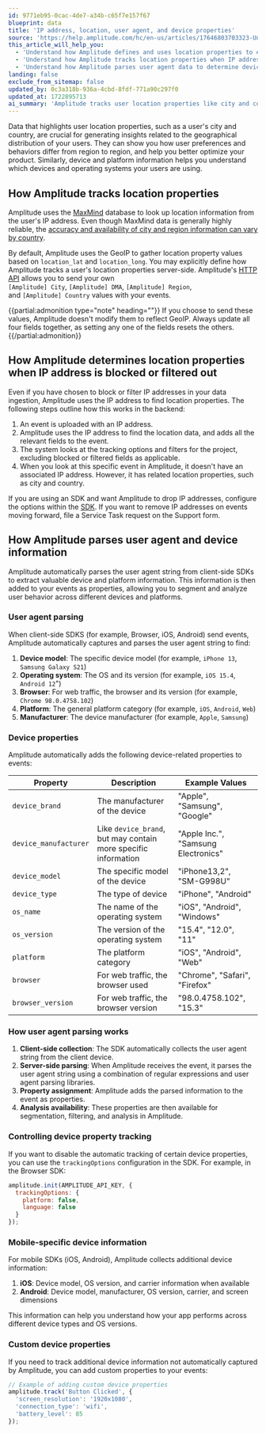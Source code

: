 ```yaml
---
id: 9771eb95-0cac-4de7-a34b-c65f7e157f67
blueprint: data
title: 'IP address, location, user agent, and device properties'
source: 'https://help.amplitude.com/hc/en-us/articles/17646803703323-Understand-IP-address-and-location-properties'
this_article_will_help_you:
  - 'Understand how Amplitude defines and uses location properties to enhance your analyses'
  - 'Understand how Amplitude tracks location properties when IP addresses are blocked or filtered out'
  - 'Understand how Amplitude parses user agent data to determine device and platform information'
landing: false
exclude_from_sitemap: false
updated_by: 0c3a318b-936a-4cbd-8fdf-771a90c297f0
updated_at: 1722895713
ai_summary: 'Amplitude tracks user location properties like city and country to show regional differences in user behavior. It uses MaxMind data for accuracy. You can define how Amplitude tracks location properties and manage IP address blocking. Amplitude also parses user agent info for device details like model, OS, and browser. Device-related properties are added to events for analysis. You can control what device info is tracked and add custom properties if needed. This functionality helps you optimize your product based on user behavior across different devices and platforms.'
---
```

Data that highlights user location properties, such as a user's city and country, are crucial for generating insights related to the geographical distribution of your users. They can show you how user preferences and behaviors differ from region to region, and help you better optimize your product. Similarly, device and platform information helps you understand which devices and operating systems your users are using.

## How Amplitude tracks location properties

Amplitude uses the [MaxMind](https://www.maxmind.com/en/home) database to look up location information from the user's IP address. Even though MaxMind data is generally highly reliable, the [accuracy and availability of city and region information can vary by country](https://www.maxmind.com/en/geoip2-city-accuracy-comparison?country=&resolution=50).

By default, Amplitude uses the GeoIP to gather location property values based on `location_lat` and `location_long`. You may explicitly define how Amplitude tracks a user's location properties server-side. Amplitude's [HTTP API](/docs/apis/analytics/http-v2) allows you to send your own `[Amplitude] City`, `[Amplitude] DMA`, `[Amplitude] Region`, and `[Amplitude] Country` values with your events.

{{partial:admonition type="note" heading=""}}
If you choose to send these values, Amplitude doesn't modify them to reflect GeoIP. Always update all four fields together, as setting any one of the fields resets the others.
{{/partial:admonition}}

## How Amplitude determines location properties when IP address is blocked or filtered out

Even if you have chosen to block or filter IP addresses in your data ingestion, Amplitude uses the IP address to find location properties. The following steps outline how this works in the backend:

1. An event is uploaded with an IP address.
2. Amplitude uses the IP address to find the location data, and adds all the relevant fields to the event.
3. The system looks at the tracking options and filters for the project, excluding blocked or filtered fields as applicable.
4. When you look at this specific event in Amplitude, it doesn't have an associated IP address. However, it has related location properties, such as city and country.

If you are using an SDK and want Amplitude to drop IP addresses, configure the options within the [SDK](/docs/sdks/analytics). If you want to remove IP addresses on events moving forward, file a Service Task request on the Support form.

## How Amplitude parses user agent and device information

Amplitude automatically parses the user agent string from client-side SDKs to extract valuable device and platform information. This information is then added to your events as properties, allowing you to segment and analyze user behavior across different devices and platforms.

### User agent parsing

When client-side SDKS (for example, Browser, iOS, Android) send events, Amplitude automatically captures and parses the user agent string to find:

1. **Device model**: The specific device model (for example, `iPhone 13`, `Samsung Galaxy S21`)
2. **Operating system**: The OS and its version (for example, `iOS 15.4`, `Android 12`")
3. **Browser**: For web traffic, the browser and its version (for example, `Chrome 98.0.4758.102`)
4. **Platform**: The general platform category (for example, `iOS`, `Android`, `Web`)
5. **Manufacturer**: The device manufacturer (for example, `Apple`, `Samsung`)

### Device properties

Amplitude automatically adds the following device-related properties to events:

| Property              | Description                                                        | Example Values                      |
| --------------------- | ------------------------------------------------------------------ | ----------------------------------- |
| `device_brand`        | The manufacturer of the device                                     | "Apple", "Samsung", "Google"        |
| `device_manufacturer` | Like `device_brand`, but may contain more specific information | "Apple Inc.", "Samsung Electronics" |
| `device_model`        | The specific model of the device                                   | "iPhone13,2", "SM-G998U"            |
| `device_type`         | The type of device                                                 | "iPhone", "Android"                 |
| `os_name`             | The name of the operating system                                   | "iOS", "Android", "Windows"         |
| `os_version`          | The version of the operating system                                | "15.4", "12.0", "11"                |
| `platform`            | The platform category                                              | "iOS", "Android", "Web"             |
| `browser`             | For web traffic, the browser used                                  | "Chrome", "Safari", "Firefox"       |
| `browser_version`     | For web traffic, the browser version                               | "98.0.4758.102", "15.3"             |

### How user agent parsing works

1. **Client-side collection**: The SDK automatically collects the user agent string from the client device.
2. **Server-side parsing**: When Amplitude receives the event, it parses the user agent string using a combination of regular expressions and user agent parsing libraries.
3. **Property assignment**: Amplitude adds the parsed information to the event as properties.
4. **Analysis availability**: These properties are then available for segmentation, filtering, and analysis in Amplitude.

### Controlling device property tracking

If you want to disable the automatic tracking of certain device properties, you can use the `trackingOptions` configuration in the SDK. For example, in the Browser SDK:

```javascript
amplitude.init(AMPLITUDE_API_KEY, {
  trackingOptions: {
    platform: false,
    language: false
  }
});
```

### Mobile-specific device information

For mobile SDKs (iOS, Android), Amplitude collects additional device information:

1. **iOS**: Device model, OS version, and carrier information when available
2. **Android**: Device model, manufacturer, OS version, carrier, and screen dimensions

This information can help you understand how your app performs across different device types and OS versions.

### Custom device properties

If you need to track additional device information not automatically captured by Amplitude, you can add custom properties to your events:

```javascript
// Example of adding custom device properties
amplitude.track('Button Clicked', {
  'screen_resolution': '1920x1080',
  'connection_type': 'wifi',
  'battery_level': 85
});
```